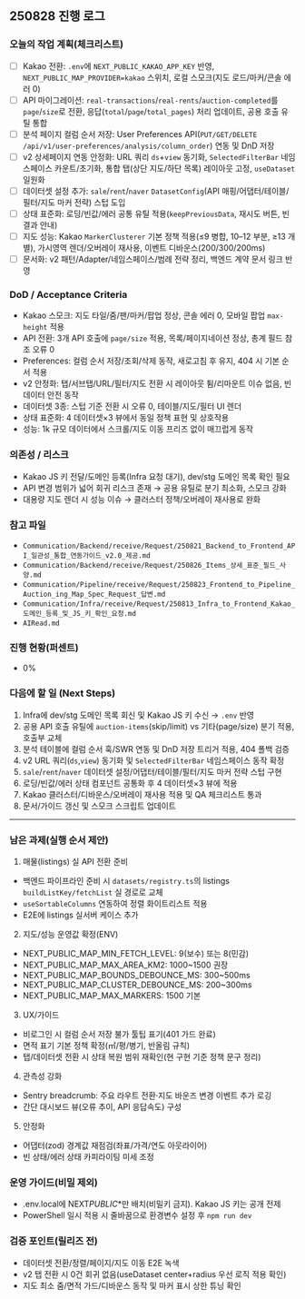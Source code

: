 ## 250828 진행 로그

### 오늘의 작업 계획(체크리스트)

- [ ] Kakao 전환: `.env`에 `NEXT_PUBLIC_KAKAO_APP_KEY` 반영, `NEXT_PUBLIC_MAP_PROVIDER=kakao` 스위치, 로컬 스모크(지도 로드/마커/콘솔 에러 0)
- [ ] API 마이그레이션: `real-transactions`/`real-rents`/`auction-completed`를 `page`/`size`로 전환, 응답(`total`/`page`/`total_pages`) 처리 업데이트, 공용 호출 유틸 통합
- [ ] 분석 페이지 컬럼 순서 저장: User Preferences API(`PUT/GET/DELETE /api/v1/user-preferences/analysis/column_order`) 연동 및 DnD 저장
- [ ] v2 상세페이지 연동 안정화: URL 쿼리 `ds`+`view` 동기화, `SelectedFilterBar` 네임스페이스 카운트/초기화, 통합 탭(상단 지도/하단 목록) 레이아웃 고정, `useDataset` 일원화
- [ ] 데이터셋 설정 추가: `sale`/`rent`/`naver` `DatasetConfig`(API 매핑/어댑터/테이블/필터/지도 마커 전략) 스텁 도입
- [ ] 상태 표준화: 로딩/빈값/에러 공통 유틸 적용(`keepPreviousData`, 재시도 버튼, 빈결과 안내)
- [ ] 지도 성능: Kakao `MarkerClusterer` 기본 정책 적용(≤9 병합, 10–12 부분, ≥13 개별), 가시영역 렌더/오버레이 재사용, 이벤트 디바운스(200/300/200ms)
- [ ] 문서화: v2 패턴/Adapter/네임스페이스/범례 전략 정리, 백엔드 계약 문서 링크 반영

### DoD / Acceptance Criteria

- Kakao 스모크: 지도 타일/줌/팬/마커/팝업 정상, 콘솔 에러 0, 모바일 팝업 `max-height` 적용
- API 전환: 3개 API 호출에 `page/size` 적용, 목록/페이지네이션 정상, 총계 필드 참조 오류 0
- Preferences: 컬럼 순서 저장/조회/삭제 동작, 새로고침 후 유지, 404 시 기본 순서 적용
- v2 안정화: 탭/서브탭/URL/필터/지도 전환 시 레이아웃 튐/리마운트 이슈 없음, 빈 데이터 안전 동작
- 데이터셋 3종: 스텁 기준 전환 시 오류 0, 테이블/지도/필터 UI 렌더
- 상태 표준화: 4 데이터셋×3 뷰에서 동일 정책 표현 및 상호작용
- 성능: 1k 규모 데이터에서 스크롤/지도 이동 프리즈 없이 매끄럽게 동작

### 의존성 / 리스크

- Kakao JS 키 전달/도메인 등록(Infra 요청 대기), dev/stg 도메인 목록 확인 필요
- API 변경 범위가 넓어 회귀 리스크 존재 → 공용 유틸로 분기 최소화, 스모크 강화
- 대용량 지도 렌더 시 성능 이슈 → 클러스터 정책/오버레이 재사용로 완화

### 참고 파일

- `Communication/Backend/receive/Request/250821_Backend_to_Frontend_API_일관성_통합_연동가이드_v2.0_제공.md`
- `Communication/Backend/receive/Request/250826_Items_상세_표준_필드_사양.md`
- `Communication/Pipeline/receive/Request/250823_Frontend_to_Pipeline_Auction_ing_Map_Spec_Request_답변.md`
- `Communication/Infra/receive/Request/250813_Infra_to_Frontend_Kakao_도메인_등록_및_JS_키_확인_요청.md`
- `AIRead.md`

### 진행 현황(퍼센트)

- 0%

### 다음에 할 일 (Next Steps)

1. Infra에 dev/stg 도메인 목록 회신 및 Kakao JS 키 수신 → `.env` 반영
2. 공용 API 호출 유틸에 `auction-items`(skip/limit) vs 기타(page/size) 분기 적용, 호출부 교체
3. 분석 테이블에 컬럼 순서 훅/SWR 연동 및 DnD 저장 트리거 적용, 404 폴백 검증
4. v2 URL 쿼리(`ds`,`view`) 동기화 및 `SelectedFilterBar` 네임스페이스 동작 확정
5. `sale`/`rent`/`naver` 데이터셋 설정/어댑터/테이블/필터/지도 마커 전략 스텁 구현
6. 로딩/빈값/에러 상태 컴포넌트 공통화 후 4 데이터셋×3 뷰에 적용
7. Kakao 클러스터/디바운스/오버레이 재사용 적용 및 QA 체크리스트 통과
8. 문서/가이드 갱신 및 스모크 스크립트 업데이트

---

### 남은 과제(실행 순서 제안)

1. 매물(listings) 실 API 전환 준비

- 백엔드 파이프라인 준비 시 `datasets/registry.ts`의 listings `buildListKey/fetchList` 실 경로로 교체
- `useSortableColumns` 연동하여 정렬 화이트리스트 적용
- E2E에 listings 실서버 케이스 추가

2. 지도/성능 운영값 확정(ENV)

- NEXT_PUBLIC_MAP_MIN_FETCH_LEVEL: 9(보수) 또는 8(민감)
- NEXT_PUBLIC_MAP_MAX_AREA_KM2: 1000~1500 권장
- NEXT_PUBLIC_MAP_BOUNDS_DEBOUNCE_MS: 300~500ms
- NEXT_PUBLIC_MAP_CLUSTER_DEBOUNCE_MS: 200~300ms
- NEXT_PUBLIC_MAP_MAX_MARKERS: 1500 기본

3. UX/가이드

- 비로그인 시 컬럼 순서 저장 불가 툴팁 표기(401 가드 완료)
- 면적 표기 기본 정책 확정(㎡/평/병기, 반올림 규칙)
- 탭/데이터셋 전환 시 상태 복원 범위 재확인(현 구현 기준 정책 문구 정리)

4. 관측성 강화

- Sentry breadcrumb: 주요 라우트 전환·지도 바운즈 변경 이벤트 추가 로깅
- 간단 대시보드 뷰(오류 추이, API 응답속도) 구성

5. 안정화

- 어댑터(zod) 경계값 재점검(좌표/가격/연도 아웃라이어)
- 빈 상태/에러 상태 카피라이팅 미세 조정

### 운영 가이드(비밀 제외)

- .env.local에 NEXT*PUBLIC*\*만 배치(비밀키 금지). Kakao JS 키는 공개 전제
- PowerShell 일시 적용 시 줄바꿈으로 환경변수 설정 후 `npm run dev`

### 검증 포인트(릴리즈 전)

- 데이터셋 전환/정렬/페이지/지도 이동 E2E 녹색
- v2 탭 전환 시 0건 회귀 없음(useDataset center+radius 우선 로직 적용 확인)
- 지도 최소 줌/면적 가드/디바운스 동작 및 마커 표시 상한 튜닝 확인
